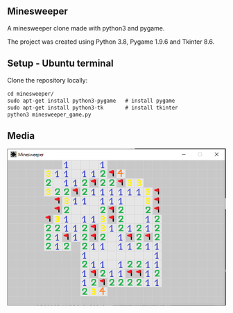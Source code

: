 ## Minesweeper
A minesweeper clone made with python3 and pygame.

The project was created using Python 3.8, Pygame 1.9.6 and Tkinter 8.6.

## Setup - Ubuntu terminal
Clone the repository locally:

~~~
cd minesweeper/
sudo apt-get install python3-pygame   # install pygame
sudo apt-get install python3-tk       # install tkinter
python3 minesweeper_game.py
~~~

## Media
![Screenshot](https://github.com/btudorache/minesweeper/blob/master/readme-media/game_capture.PNG)